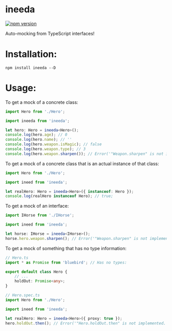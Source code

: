 # ineeda

[![npm version](https://img.shields.io/npm/v/ineeda.svg)](https://img.shields.io/npm/v/ineeda.svg)

Auto-mocking from TypeScript interfaces!

# Installation:

```
npm install ineeda --D
```

# Usage:

To get a mock of a concrete class:

```typescript
import Hero from './Hero';

import ineeda from 'ineeda';

let hero: Hero = ineeda<Hero>();
console.log(hero.age); // 0
console.log(hero.name); // ''
console.log(hero.weapon.isMagic); // false
console.log(hero.weapon.type); // 3
console.log(hero.weapon.sharpen()); // Error('"Weapon.sharpen" is not implemented.');
```

To get a mock of a concrete class that is an actual instance of that class:

```typescript
import Hero from './Hero';

import ineed from 'ineeda';

let realHero: Hero = ineeda<Hero>({ instanceof: Hero });
console.log(realHero instanceof Hero); // true;
```

To get a mock of an interface:

```typescript
import IHorse from './IHorse';

import ineed from 'ineeda';

let horse: IHorse = ineeda<IHorse>();
horse.hero.weapon.sharpen(); // Error('"Weapon.sharpen" is not implemented.');
```

To get a mock of something that has no type information:

```typescript
// Hero.ts
import * as Promise from 'bluebird'; // Has no types:

export default class Hero {
    // ...
    holdOut: Promise<any>;
}

// Hero.spec.ts
import Hero from './Hero';

import ineed from 'ineeda';

let realHero: Hero = ineeda<Hero>({ proxy: true });
hero.holdOut.then(); // Error('"Hero.holdOut.then" is not implemented.');
```
